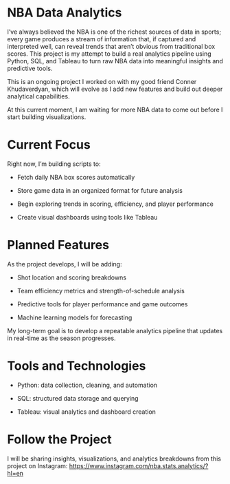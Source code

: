 # **NBA Data Analytics**

I’ve always believed the NBA is one of the richest sources of data in sports; every game produces a stream of information that, if captured and interpreted well, can reveal trends that aren’t obvious from traditional box scores. This project is my attempt to build a real analytics pipeline using Python, SQL, and Tableau to turn raw NBA data into meaningful insights and predictive tools.

This is an ongoing project I worked on with my good friend Conner Khudaverdyan, which will evolve as I add new features and build out deeper analytical capabilities. 

At this current moment, I am waiting for more NBA data to come out before I start building visualizations.

#  Current Focus 

Right now, I’m building scripts to:

- Fetch daily NBA box scores automatically

- Store game data in an organized format for future analysis

- Begin exploring trends in scoring, efficiency, and player performance

- Create visual dashboards using tools like Tableau


#  Planned Features 

As the project develops, I will be adding:

- Shot location and scoring breakdowns

- Team efficiency metrics and strength-of-schedule analysis

- Predictive tools for player performance and game outcomes

- Machine learning models for forecasting

My long-term goal is to develop a repeatable analytics pipeline that updates in real-time as the season progresses.

#  Tools and Technologies 

- Python: data collection, cleaning, and automation

- SQL: structured data storage and querying

- Tableau: visual analytics and dashboard creation

#  Follow the Project 

I will be sharing insights, visualizations, and analytics breakdowns from this project on Instagram:
https://www.instagram.com/nba.stats.analytics/?hl=en



